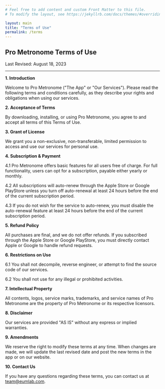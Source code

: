 ```yaml
---
# Feel free to add content and custom Front Matter to this file.
# To modify the layout, see https://jekyllrb.com/docs/themes/#overriding-theme-defaults

layout: main
title: "Terms of Use"
permalink: /terms
---
```



**Pro Metronome Terms of Use**
---

Last Revised: August 18, 2023

---

**1. Introduction**

Welcome to Pro Metronome ("The App" or "Our Services"). Please read the following terms and conditions carefully, as they describe your rights and obligations when using our services.

**2. Acceptance of Terms**

By downloading, installing, or using Pro Metronome, you agree to and accept all terms of this Terms of Use.

**3. Grant of License**

We grant you a non-exclusive, non-transferable, limited permission to access and use our services for personal use.

**4. Subscription & Payment**

4.1 Pro Metronome offers basic features for all users free of charge. For full functionality, users can opt for a subscription, payable either yearly or monthly.

4.2 All subscriptions will auto-renew through the Apple Store or Google PlayStore unless you turn off auto-renewal at least 24 hours before the end of the current subscription period.

4.3 If you do not wish for the service to auto-renew, you must disable the auto-renewal feature at least 24 hours before the end of the current subscription period.

**5. Refund Policy**

All purchases are final, and we do not offer refunds. If you subscribed through the Apple Store or Google PlayStore, you must directly contact Apple or Google to handle refund requests.

**6. Restrictions on Use**

6.1 You shall not decompile, reverse engineer, or attempt to find the source code of our services.

6.2 You shall not use for any illegal or prohibited activities.

**7. Intellectual Property**

All contents, logos, service marks, trademarks, and service names of Pro Metronome are the property of Pro Metronome or its respective licensors.

**8. Disclaimer**

Our services are provided "AS IS" without any express or implied warranties.

**9. Amendments**

We reserve the right to modify these terms at any time. When changes are made, we will update the last revised date and post the new terms in the app or on our website.

**10. Contact Us**

If you have any questions regarding these terms, you can contact us at [team@eumlab.com](mailto:team@eumlab.com).
